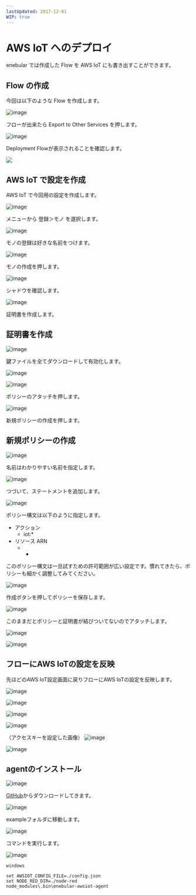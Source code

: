```yaml
---
lastUpdated: 2017-12-01
WIP: true
---
```


# AWS IoT へのデプロイ

enebular では作成した Flow を AWS IoT にも書き出すことができます。

## Flow の作成

今回は以下のような Flow を作成します。

![image](/_asset/images/Deploy/DeployFlow/AWSIoT/deploy-deployflow-awsiot_02.png)

フローが出来たら Export to Other Services を押します。

![image](/_asset/images/Deploy/DeployFlow/AWSIoT/deploy-deployflow-awsiot_03.png)

Deployment Flowが表示されることを確認します。

![](https://i.gyazo.com/925d997c94f95f0e1f96f76b511621f3.png)


## AWS IoT で設定を作成

AWS IoT で今回用の設定を作成します。

![image](/_asset/images/Deploy/DeployFlow/AWSIoT/deploy-deployflow-awsiot_05.png)

メニューから 登録＞モノ を選択します。

![image](/_asset/images/Deploy/DeployFlow/AWSIoT/deploy-deployflow-awsiot_06.png)

モノの登録は好きな名前をつけます。

![image](/_asset/images/Deploy/DeployFlow/AWSIoT/deploy-deployflow-awsiot_07.png)

モノの作成を押します。

![image](/_asset/images/Deploy/DeployFlow/AWSIoT/deploy-deployflow-awsiot_08.png)

シャドウを確認します。

![image](/_asset/images/Deploy/DeployFlow/AWSIoT/deploy-deployflow-awsiot_09.png)

証明書を作成します。

## 証明書を作成

![image](/_asset/images/Deploy/DeployFlow/AWSIoT/deploy-deployflow-awsiot_10.png)

鍵ファイルを全てダウンロードして有効化します。

![image](/_asset/images/Deploy/DeployFlow/AWSIoT/deploy-deployflow-awsiot_11.png)

![image](/_asset/images/Deploy/DeployFlow/AWSIoT/deploy-deployflow-awsiot_12.png)

ポリシーのアタッチを押します。

![image](/_asset/images/Deploy/DeployFlow/AWSIoT/deploy-deployflow-awsiot_13.png)

新規ポリシーの作成を押します。

## 新規ポリシーの作成

![image](/_asset/images/Deploy/DeployFlow/AWSIoT/deploy-deployflow-awsiot_14.png)

名前はわかりやすい名前を指定します。

![image](/_asset/images/Deploy/DeployFlow/AWSIoT/deploy-deployflow-awsiot_15.png)

つづいて、ステートメントを追加します。

![image](/_asset/images/Deploy/DeployFlow/AWSIoT/deploy-deployflow-awsiot_16.png)

ポリシー構文は以下のように指定します。

* アクション
    * iot:*
* リソース ARN
    * *

このポリシー構文は一旦試すための許可範囲が広い設定です。慣れてきたら、ポリシーも細かく調整してみてください。

![image](/_asset/images/Deploy/DeployFlow/AWSIoT/deploy-deployflow-awsiot_17.png)

作成ボタンを押してポリシーを保存します。

![image](/_asset/images/Deploy/DeployFlow/AWSIoT/deploy-deployflow-awsiot_18.png)

このままだとポリシーと証明書が結びついてないのでアタッチします。

![image](/_asset/images/Deploy/DeployFlow/AWSIoT/deploy-deployflow-awsiot_19.png)

![image](/_asset/images/Deploy/DeployFlow/AWSIoT/deploy-deployflow-awsiot_20.png)

## フローにAWS IoTの設定を反映

先ほどのAWS IoT設定画面に戻りフローにAWS IoTの設定を反映します。

![image](/_asset/images/Deploy/DeployFlow/AWSIoT/deploy-deployflow-awsiot_21.png)

![image](/_asset/images/Deploy/DeployFlow/AWSIoT/deploy-deployflow-awsiot_22.png)

![image](/_asset/images/Deploy/DeployFlow/AWSIoT/deploy-deployflow-awsiot_23.png)

![image](/_asset/images/Deploy/DeployFlow/AWSIoT/deploy-deployflow-awsiot_24.png)

（アクセスキーを設定した画像）
![image](/_asset/images/Deploy/DeployFlow/AWSIoT/deploy-deployflow-awsiot_24.png)

![image](/_asset/images/Deploy/DeployFlow/AWSIoT/deploy-deployflow-awsiot_25.png)

## agentのインストール

![image](/_asset/images/Deploy/DeployFlow/AWSIoT/deploy-deployflow-awsiot_26.png)

<a href="https://github.com/enebular/enebular-awsiot-agent" target="_blank">GitHub</a>からダウンロードしてきます。

![image](/_asset/images/Deploy/DeployFlow/AWSIoT/deploy-deployflow-awsiot_27.png)

exampleフォルダに移動します。

![image](/_asset/images/Deploy/DeployFlow/AWSIoT/deploy-deployflow-awsiot_28.png)

コマンドを実行します。

![image](/_asset/images/Deploy/DeployFlow/AWSIoT/deploy-deployflow-awsiot_29.png)

```
windows

set AWSIOT_CONFIG_FILE=./config.json
set NODE_RED_DIR=./node-red
node_modules\.bin\enebular-awsiot-agent
```